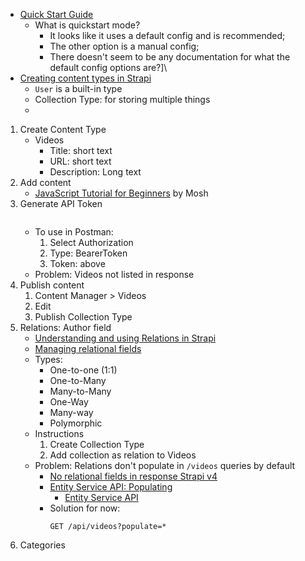 - [Quick Start Guide](https://docs.strapi.io/developer-docs/latest/getting-started/quick-start.html)
    - What is quickstart mode?
        - It looks like it uses a default config and is recommended; 
        - The other option is a manual config;
        - There doesn't seem to be any documentation for what the default config options are?]\
- [Creating content types in Strapi](https://www.youtube.com/watch?v=F7-bkfhr0zU)
    - `User` is a built-in type
    - Collection Type: for storing multiple things
    - 

1. Create Content Type
    - Videos
        - Title: short text
        - URL: short text
        - Description: Long text
2. Add content
    - [JavaScript Tutorial for Beginners](https://youtu.be/W6NZfCO5SIk) by Mosh
3. Generate API Token
    ``` fbe3a020f6b5142696fc9ab3f11911529fc548c8a3a6af8e8f98f9df4a547e1e58780a2fa1d1642d79d79d9df0d6473e450b7311f5f0d471d788cd215156d866b97351d4a3d84d8762d37fe0f33240cc506a0562d23f257e794063eb9796dd1261e7ce4715290787d1b00d1fa1957ebba3ee7db1e16eeb62b1d414e9d6923372
    ```
    - To use in Postman:
        1. Select Authorization
        2. Type: BearerToken
        3. Token: above
    - Problem: Videos not listed in response
4. Publish content
    1. Content Manager > Videos
    2. Edit
    3. Publish Collection Type
5. Relations: Author field
    - [Understanding and using Relations in Strapi](https://strapi.io/blog/understanding-and-using-relations-in-strapi)
    - [Managing relational fields](https://docs.strapi.io/user-docs/latest/content-manager/managing-relational-fields.html)
    - Types:
        - One-to-one (1:1)
        - One-to-Many
        - Many-to-Many
        - One-Way
        - Many-way
        - Polymorphic
    - Instructions
        1. Create Collection Type
        2. Add collection as relation to Videos
    - Problem: Relations don't populate in `/videos` queries by default
        - [No relational fields in response Strapi v4](https://stackoverflow.com/questions/70301738/no-relational-fields-in-response-strapi-v4)
        - [Entity Service API: Populating](https://docs.strapi.io/developer-docs/latest/developer-resources/database-apis-reference/entity-service/populate.html)
            - [Entity Service API](https://docs.strapi.io/developer-docs/latest/developer-resources/database-apis-reference/entity-service-api.html)
        - Solution for now:
            ```
            GET /api/videos?populate=*
            ```
6. Categories
